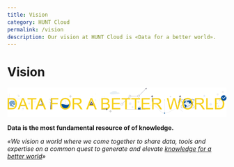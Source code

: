 ```yaml
---
title: Vision
category: HUNT Cloud
permalink: /vision
description: Our vision at HUNT Cloud is «Data for a better world».
---
```


# Vision

![«Data for a better world»](./images/data_for_a_better_world_1200.png)

**Data is the most fundamental resource of of knowledge.**

*«We vision a world where we come together to share data, tools and expertise on a common quest to generate and elevate [knowledge for a better world](https://www.ntnu.edu/vision-values-social-mission-key-challenges-and-main-objectives)»*


